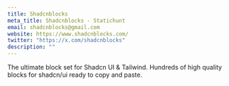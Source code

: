 ```yaml
---
title: Shadcnblocks
meta_title: Shadcnblocks - Statichunt
email: shadcnblocks@gmail.com
website: https://www.shadcnblocks.com/
twitter: "https://x.com/shadcnblocks"
description: ""
---
```


The ultimate block set for Shadcn UI & Tailwind. Hundreds of high quality blocks for shadcn/ui ready to copy and paste.
